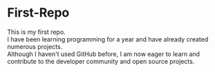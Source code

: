 # First-Repo
This is my first repo.<br>
I have been learning programming for a year and have already created numerous projects. <br>Although I haven't used GitHub before, I am now eager to learn and contribute to the developer community and open source projects.
